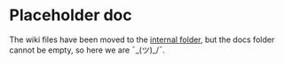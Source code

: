 # Placeholder doc

The wiki files have been moved to the [internal folder](../internal), but the docs folder cannot be empty, so here we are ¯\_(ツ)\_/¯.
